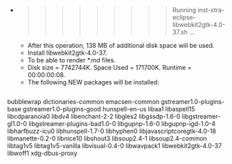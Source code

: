 * >>>>>>>>> Running inst-xtra-eclipse-libwebkit2gtk-4.0-37.sh ...
  * After this operation, 138 MB of additional disk space will be used.
  * Install libwebkit2gtk-4.0-37.
  * To be able to render *.md files.
  * Disk size = 7742744K. Space Used = 171700K. Runtime = 00:00:00:08.
  * The following NEW packages will be installed:
  ```bash
bubblewrap dictionaries-common emacsen-common gstreamer1.0-plugins-base gstreamer1.0-plugins-good
hunspell-en-us libaa1 libaspell15 libcdparanoia0 libdv4
libenchant-2-2 libgles2 libgssdp-1.6-0 libgstreamer-gl1.0-0 libgstreamer-plugins-bad1.0-0
libgupnp-1.6-0 libgupnp-igd-1.0-4 libharfbuzz-icu0 libhunspell-1.7-0 libhyphen0
libjavascriptcoregtk-4.0-18 libmanette-0.2-0 libnice10 libshout3 libsoup2.4-1
libsoup2.4-common libtag1v5 libtag1v5-vanilla libvisual-0.4-0 libwavpack1
libwebkit2gtk-4.0-37 libwoff1 xdg-dbus-proxy
  ```
